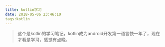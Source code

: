 ```yaml
---
title: kotlin学习
date: 2018-05-06 23:46:10
tags:kotlin
---
```


> 这个是kotlin的学习笔记，kotlin成为android开发第一语言快一年了，现在才看是学习，感觉有点晚。

